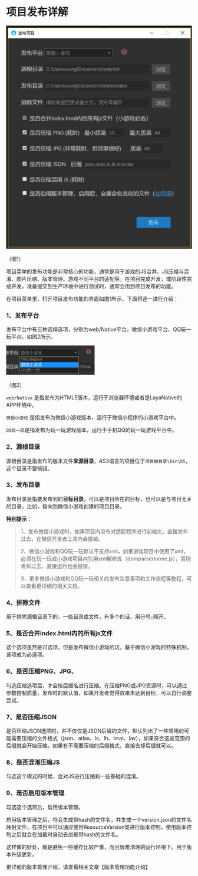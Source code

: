 # 项目发布详解

![1](img/1.png)  

（图1）

项目菜单的发布功能是非常核心的功能，通常是用于游戏的JS合并、JS压缩与混淆、图片压缩、版本管理、游戏不同平台的适配等。在项目完成开发，或阶段性完成开发，准备提交到生产环境中进行测试时，通常会用到项目发布的功能。

在项目菜单里，打开项目发布功能的界面如图1所示，下面将逐一进行介绍：

### 1、发布平台

发布平台中有三种选择选项，分别为web/Native平台，微信小游戏平台、QQ玩一玩平台。如图2所示。

![2](img/2.png) 

（图2）  

`web/Native` 是指发布为HTML5版本，运行于浏览器环境或者是LayaNative的APP环境中。

`微信小游戏` 是指发布为微信小游戏版本，运行于微信小程序的小游戏平台中。

`QQ玩一玩`是指发布为玩一玩游戏版本，运行于手机QQ的玩一玩游戏平台中。

### 2、源根目录

源根目录是指发布的版本文件**来源目录**，AS3语言的项目位于`项目根目录\bin\h5`，这个目录不要搞错。

### 3、发布目录

发布目录是指要发布到的**目标目录**，可以是项目所在的目标，也可以是与项目无关的目录。比如，指向到微信小游戏创建的项目目录。

**特别提示**：

> 1、发布微信小游戏时，如果项目内没有对适配程序进行初始化，直接发布过去，在微信开发者工具内会报错。
>
> 2、微信小游戏和QQ玩一玩默认不支持xml，如果游戏项目中使用了xml，必须在玩一玩或小游戏项目内引用xml解析库（domparserinone.js），否则发布过去，直接运行也会报错。
>
> 3、更多微信小游戏和QQ玩一玩相关的发布注意事项和工作流程等教程，可以查看更详细的相关文档。

### 4、排除文件

用于排除源根目录下的，一些目录或文件，有多个的话，用分号`;`隔开。

### 5、是否合并index.html内的所有js文件

这个选项虽然是可选项，但是发布微信小游戏的话，基于微信小游戏的特殊机制，该项成为必选项。

### 6、是否压缩PNG、JPG、

勾选压缩选项后，才会按后缀名进行压缩。在压缩PNG或JPG资源时，可以通过参数控制质量，发布时的默认值，如果开发者觉得效果未达到目标，可以自行调整尝试。

### 7、是否压缩JSON

是否压缩JSON选项时，并不仅仅是JSON后缀的文件，默认列出了一些常用的可能需要压缩的文件格式（json、atlas、ls、lh、lmat、lav），如果符合这些范围的后缀就会开始压缩。如果有不需要压缩的后缀格式，直接去掉后缀就可以。

### 8、是否混淆压缩JS

勾选这个模式的时候，会对JS进行压缩和一些基础的混淆。

### 9、是否启用版本管理

勾选这个选项后，启用版本管理。

启用版本管理之后，将会生成带hash的文件名，并生成一个version.json的文件名映射文件，在项目中可以通过使用ResourceVersion类进行版本控制，使用版本控制之后就会在加载时自动去加载带hash的文件名。

这样做的好处，就是避免一些缓存比较严重，而且很难清理的运行环境下。用于版本升级更新。

更详细的版本管理介绍，请查看相关文章【版本管理功能介绍】



